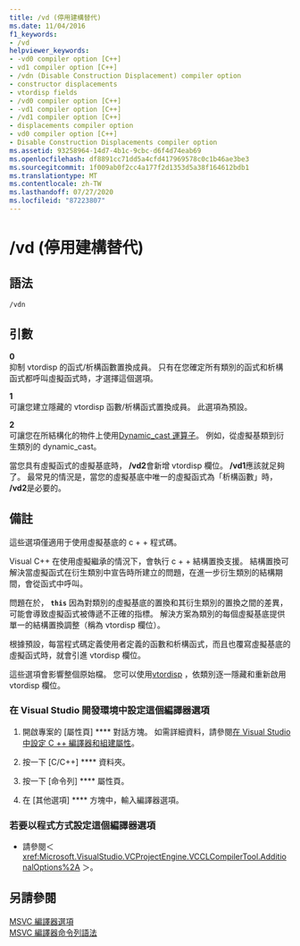 ```yaml
---
title: /vd (停用建構替代)
ms.date: 11/04/2016
f1_keywords:
- /vd
helpviewer_keywords:
- -vd0 compiler option [C++]
- vd1 compiler option [C++]
- /vdn (Disable Construction Displacement) compiler option
- constructor displacements
- vtordisp fields
- /vd0 compiler option [C++]
- -vd1 compiler option [C++]
- /vd1 compiler option [C++]
- displacements compiler option
- vd0 compiler option [C++]
- Disable Construction Displacements compiler option
ms.assetid: 93258964-14d7-4b1c-9cbc-d6f4d74eab69
ms.openlocfilehash: df8891cc71dd5a4cfd417969578c0c1b46ae3be3
ms.sourcegitcommit: 1f009ab0f2cc4a177f2d1353d5a38f164612bdb1
ms.translationtype: MT
ms.contentlocale: zh-TW
ms.lasthandoff: 07/27/2020
ms.locfileid: "87223807"
---
```

# <a name="vd-disable-construction-displacements"></a>/vd (停用建構替代)

## <a name="syntax"></a>語法

```
/vdn
```

## <a name="arguments"></a>引數

**0**<br/>
抑制 vtordisp 的函式/析構函數置換成員。 只有在您確定所有類別的函式和析構函式都呼叫虛擬函式時，才選擇這個選項。

**1**<br/>
可讓您建立隱藏的 vtordisp 函數/析構函式置換成員。 此選項為預設。

**2**<br/>
可讓您在所結構化的物件上使用[Dynamic_cast 運算子](../../cpp/dynamic-cast-operator.md)。 例如，從虛擬基類到衍生類別的 dynamic_cast。

當您具有虛擬函式的虛擬基底時， **/vd2**會新增 vtordisp 欄位。 **/vd1**應該就足夠了。 最常見的情況是，當您的虛擬基底中唯一的虛擬函式為「析構函數」時， **/vd2**是必要的。

## <a name="remarks"></a>備註

這些選項僅適用于使用虛擬基底的 c + + 程式碼。

Visual C++ 在使用虛擬繼承的情況下，會執行 c + + 結構置換支援。 結構置換可解決當虛擬函式在衍生類別中宣告時所建立的問題，在進一步衍生類別的結構期間，會從函式中呼叫。

問題在於， **`this`** 因為對類別的虛擬基底的置換和其衍生類別的置換之間的差異，可能會導致虛擬函式被傳遞不正確的指標。 解決方案為類別的每個虛擬基底提供單一的結構置換調整（稱為 vtordisp 欄位）。

根據預設，每當程式碼定義使用者定義的函數和析構函式，而且也覆寫虛擬基底的虛擬函式時，就會引進 vtordisp 欄位。

這些選項會影響整個原始檔。 您可以使用[vtordisp](../../preprocessor/vtordisp.md) ，依類別逐一隱藏和重新啟用 vtordisp 欄位。

### <a name="to-set-this-compiler-option-in-the-visual-studio-development-environment"></a>在 Visual Studio 開發環境中設定這個編譯器選項

1. 開啟專案的 [屬性頁] **** 對話方塊。 如需詳細資料，請參閱[在 Visual Studio 中設定 C ++ 編譯器和組建屬性](../working-with-project-properties.md)。

1. 按一下 [C/C++] **** 資料夾。

1. 按一下 [命令列] **** 屬性頁。

1. 在 [其他選項] **** 方塊中，輸入編譯器選項。

### <a name="to-set-this-compiler-option-programmatically"></a>若要以程式方式設定這個編譯器選項

- 請參閱＜ <xref:Microsoft.VisualStudio.VCProjectEngine.VCCLCompilerTool.AdditionalOptions%2A> ＞。

## <a name="see-also"></a>另請參閱

[MSVC 編譯器選項](compiler-options.md)<br/>
[MSVC 編譯器命令列語法](compiler-command-line-syntax.md)
